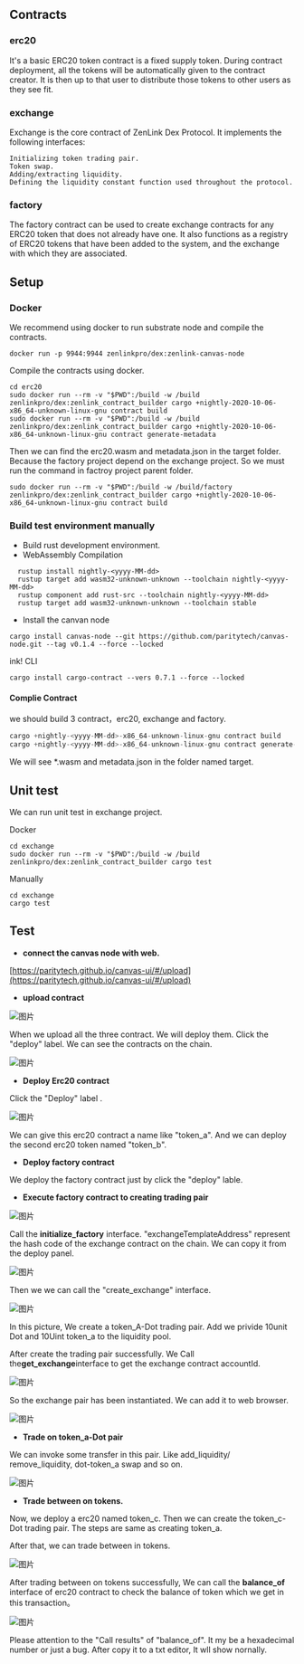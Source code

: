 ## Contracts
### erc20

It's a basic ERC20 token contract is a fixed supply token. During contract deployment, all the tokens will be automatically given to the contract creator. It is then up to that user to distribute those tokens to other users as they see fit.

### exchange

Exchange is the core contract of ZenLink Dex Protocol. It implements the following interfaces:

    Initializing token trading pair.
    Token swap.
    Adding/extracting liquidity.
    Defining the liquidity constant function used throughout the protocol.

### factory

The factory contract can be used to create exchange contracts for any ERC20 token that does not already have one. It also functions as a registry of ERC20 tokens that have been added to the system, and the exchange with which they are associated.

## Setup
### Docker
  We recommend using docker to run substrate node and compile the contracts.
    
    docker run -p 9944:9944 zenlinkpro/dex:zenlink-canvas-node

  Compile the contracts using docker.

    cd erc20
    sudo docker run --rm -v "$PWD":/build -w /build zenlinkpro/dex:zenlink_contract_builder cargo +nightly-2020-10-06-x86_64-unknown-linux-gnu contract build
    sudo docker run --rm -v "$PWD":/build -w /build zenlinkpro/dex:zenlink_contract_builder cargo +nightly-2020-10-06-x86_64-unknown-linux-gnu contract generate-metadata
  Then we can find the erc20.wasm and metadata.json in the target folder. 
    Because the factory project depend on the exchange project. So we must run the command in factroy project parent folder.
    
    sudo docker run --rm -v "$PWD":/build -w /build/factory zenlinkpro/dex:zenlink_contract_builder cargo +nightly-2020-10-06-x86_64-unknown-linux-gnu contract build

### Build test environment manually

* Build rust development environment.
* WebAssembly Compilation
```plain
  rustup install nightly-<yyyy-MM-dd>
  rustup target add wasm32-unknown-unknown --toolchain nightly-<yyyy-MM-dd>
  rustup component add rust-src --toolchain nightly-<yyyy-MM-dd>
  rustup target add wasm32-unknown-unknown --toolchain stable
```
* Install the canvan node
```plain
cargo install canvas-node --git https://github.com/paritytech/canvas-node.git --tag v0.1.4 --force --locked
```
ink! CLI
```plain
cargo install cargo-contract --vers 0.7.1 --force --locked
```
#### Complie Contract

we should build 3 contract，erc20, exchange and factory.

```rust
cargo +nightly-<yyyy-MM-dd>-x86_64-unknown-linux-gnu contract build
cargo +nightly-<yyyy-MM-dd>-x86_64-unknown-linux-gnu contract generate-metadata
```
We will see *.wasm and metadata.json in the folder named target.

## Unit test
  We can run unit test in exchange project. 

  Docker

    cd exchange
    sudo docker run --rm -v "$PWD":/build -w /build zenlinkpro/dex:zenlink_contract_builder cargo test
  Manually

    cd exchange
    cargo test
## Test

* **connect the canvas node with web.**

[https://paritytech.github.io/canvas-ui/#/upload](https://paritytech.github.io/canvas-ui/#/upload)

* **upload contract**

![图片](https://uploader.shimo.im/f/ZhbssN1w5IL9nRvo.png!thumbnail)

When we upload all the three contract. We will deploy them. Click the "deploy" label. We can see the contracts on the chain.

![图片](https://uploader.shimo.im/f/yuokMk6PVsQUKN5c.png!thumbnail)

* **Deploy Erc20 contract**

Click the "Deploy" label .

![图片](https://uploader.shimo.im/f/y54Gb3DZMFdtVlIx.png!thumbnail)

We can give this erc20 contract a name like "token_a". And we can deploy the second erc20 token named "token_b".

* **Deploy factory contract**

We deploy the factory contract just by click the "deploy" lable.

* **Execute factory contract to creating trading pair**

![图片](https://uploader.shimo.im/f/QvxksWguJTVkRryz.png!thumbnail)

Call the **initialize_factory** interface. "exchangeTemplateAddress" represent the hash code of the exchange contract on the chain. We can copy it from the deploy panel.

![图片](https://uploader.shimo.im/f/71Q0XxOZl8oM8hB8.png!thumbnail)

Then we we can call the "create_exchange" interface.

![图片](https://uploader.shimo.im/f/f4ZVkDys7OCXBIIt.png!thumbnail)

In this picture, We create a token_A-Dot trading pair. Add we privide 10unit Dot and 10Uint token_a to the liquidity pool.

After create the trading pair successfully. We Call the**get_exchange**interface to get the exchange contract accountId.

![图片](https://uploader.shimo.im/f/ZiZo2m2esJp0OLq7.png!thumbnail)

So the exchange pair has been instantiated. We can add it to web browser.

![图片](https://uploader.shimo.im/f/QbHlpdpLJ8gwvSjD.png!thumbnail)

* **Trade on token_a-Dot pair**

We can invoke some transfer in this pair. Like add_liquidity/ remove_liquidity, dot-token_a swap and so on.

![图片](https://uploader.shimo.im/f/cc5hQctxPXOAAQCb.png!thumbnail)

* **Trade between on tokens.**

Now, we deploy a erc20 named token_c. Then we can create the token_c-Dot trading pair. The steps are same as creating token_a.

After that, we can trade between in tokens.

![图片](https://uploader.shimo.im/f/t7RlwIQmauhehIHI.png!thumbnail)

After trading between on tokens successfully, We can call the **balance_of**  interface of erc20 contract to check the balance of token which we get in this transaction。

![图片](https://uploader.shimo.im/f/uKLuCZ1BugVKhVrI.png!thumbnail)

Please attention to the "Call results" of "balance_of". It my be a hexadecimal number or just a bug. After copy it to a txt editor, It wll show nornally.
